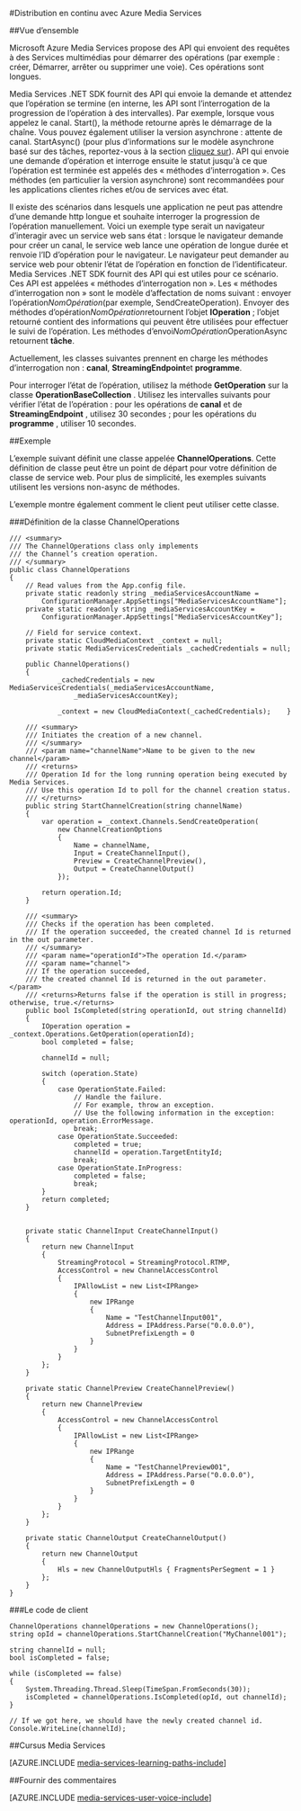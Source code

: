 <properties 
    pageTitle="L’interrogation de longues opérations | Microsoft Azure" 
    description="Cette rubrique montre comment interroger les opérations longues." 
    services="media-services" 
    documentationCenter="" 
    authors="juliako" 
    manager="erikre" 
    editor=""/>

<tags 
    ms.service="media-services" 
    ms.workload="media" 
    ms.tgt_pltfrm="na" 
    ms.devlang="na" 
    ms.topic="article" 
    ms.date="09/26/2016" 
    ms.author="juliako"/>


#<a name="delivering-live-streaming-with-azure-media-services"></a>Distribution en continu avec Azure Media Services

##<a name="overview"></a>Vue d’ensemble

Microsoft Azure Media Services propose des API qui envoient des requêtes à des Services multimédias pour démarrer des opérations (par exemple : créer, Démarrer, arrêter ou supprimer une voie). Ces opérations sont longues.

Media Services .NET SDK fournit des API qui envoie la demande et attendez que l’opération se termine (en interne, les API sont l’interrogation de la progression de l’opération à des intervalles). Par exemple, lorsque vous appelez le canal. Start(), la méthode retourne après le démarrage de la chaîne. Vous pouvez également utiliser la version asynchrone : attente de canal. StartAsync() (pour plus d’informations sur le modèle asynchrone basé sur des tâches, reportez-vous à la section [cliquez sur](https://msdn.microsoft.com/library/hh873175(v=vs.110).aspx)). API qui envoie une demande d’opération et interroge ensuite le statut jusqu'à ce que l’opération est terminée est appelés des « méthodes d’interrogation ». Ces méthodes (en particulier la version asynchrone) sont recommandées pour les applications clientes riches et/ou de services avec état.

Il existe des scénarios dans lesquels une application ne peut pas attendre d’une demande http longue et souhaite interroger la progression de l’opération manuellement. Voici un exemple type serait un navigateur d’interagir avec un service web sans état : lorsque le navigateur demande pour créer un canal, le service web lance une opération de longue durée et renvoie l’ID d’opération pour le navigateur. Le navigateur peut demander au service web pour obtenir l’état de l’opération en fonction de l’identificateur. Media Services .NET SDK fournit des API qui est utiles pour ce scénario. Ces API est appelées « méthodes d’interrogation non ».
Les « méthodes d’interrogation non » sont le modèle d’affectation de noms suivant : envoyer l’opération*NomOpération*(par exemple, SendCreateOperation). Envoyer des méthodes d’opération*NomOpération*retournent l’objet **IOperation** ; l’objet retourné contient des informations qui peuvent être utilisées pour effectuer le suivi de l’opération. Les méthodes d’envoi*NomOpération*OperationAsync retournent **tâche<IOperation>**.

Actuellement, les classes suivantes prennent en charge les méthodes d’interrogation non : **canal**, **StreamingEndpoint**et **programme**.

Pour interroger l’état de l’opération, utilisez la méthode **GetOperation** sur la classe **OperationBaseCollection** . Utilisez les intervalles suivants pour vérifier l’état de l’opération : pour les opérations de **canal** et de **StreamingEndpoint** , utilisez 30 secondes ; pour les opérations du **programme** , utiliser 10 secondes.


##<a name="example"></a>Exemple

L’exemple suivant définit une classe appelée **ChannelOperations**. Cette définition de classe peut être un point de départ pour votre définition de classe de service web. Pour plus de simplicité, les exemples suivants utilisent les versions non-async de méthodes.

L’exemple montre également comment le client peut utiliser cette classe.

###<a name="channeloperations-class-definition"></a>Définition de la classe ChannelOperations

    /// <summary> 
    /// The ChannelOperations class only implements 
    /// the Channel’s creation operation. 
    /// </summary> 
    public class ChannelOperations
    {
        // Read values from the App.config file.
        private static readonly string _mediaServicesAccountName =
            ConfigurationManager.AppSettings["MediaServicesAccountName"];
        private static readonly string _mediaServicesAccountKey =
            ConfigurationManager.AppSettings["MediaServicesAccountKey"];
    
        // Field for service context.
        private static CloudMediaContext _context = null;
        private static MediaServicesCredentials _cachedCredentials = null;
    
        public ChannelOperations()
        {
                _cachedCredentials = new MediaServicesCredentials(_mediaServicesAccountName,
                    _mediaServicesAccountKey);
    
                _context = new CloudMediaContext(_cachedCredentials);    }
    
        /// <summary>  
        /// Initiates the creation of a new channel.  
        /// </summary>  
        /// <param name="channelName">Name to be given to the new channel</param>  
        /// <returns>  
        /// Operation Id for the long running operation being executed by Media Services. 
        /// Use this operation Id to poll for the channel creation status. 
        /// </returns> 
        public string StartChannelCreation(string channelName)
        {
            var operation = _context.Channels.SendCreateOperation(
                new ChannelCreationOptions
                {
                    Name = channelName,
                    Input = CreateChannelInput(),
                    Preview = CreateChannelPreview(),
                    Output = CreateChannelOutput()
                });
    
            return operation.Id;
        }
    
        /// <summary> 
        /// Checks if the operation has been completed. 
        /// If the operation succeeded, the created channel Id is returned in the out parameter.
        /// </summary> 
        /// <param name="operationId">The operation Id.</param> 
        /// <param name="channel">
        /// If the operation succeeded, 
        /// the created channel Id is returned in the out parameter.</param>
        /// <returns>Returns false if the operation is still in progress; otherwise, true.</returns> 
        public bool IsCompleted(string operationId, out string channelId)
        {
            IOperation operation = _context.Operations.GetOperation(operationId);
            bool completed = false;
    
            channelId = null;
    
            switch (operation.State)
            {
                case OperationState.Failed:
                    // Handle the failure. 
                    // For example, throw an exception. 
                    // Use the following information in the exception: operationId, operation.ErrorMessage.
                    break;
                case OperationState.Succeeded:
                    completed = true;
                    channelId = operation.TargetEntityId;
                    break;
                case OperationState.InProgress:
                    completed = false;
                    break;
            }
            return completed;
        }
    
    
        private static ChannelInput CreateChannelInput()
        {
            return new ChannelInput
            {
                StreamingProtocol = StreamingProtocol.RTMP,
                AccessControl = new ChannelAccessControl
                {
                    IPAllowList = new List<IPRange>
                    {
                        new IPRange
                        {
                            Name = "TestChannelInput001",
                            Address = IPAddress.Parse("0.0.0.0"),
                            SubnetPrefixLength = 0
                        }
                    }
                }
            };
        }
    
        private static ChannelPreview CreateChannelPreview()
        {
            return new ChannelPreview
            {
                AccessControl = new ChannelAccessControl
                {
                    IPAllowList = new List<IPRange>
                    {
                        new IPRange
                        {
                            Name = "TestChannelPreview001",
                            Address = IPAddress.Parse("0.0.0.0"),
                            SubnetPrefixLength = 0
                        }
                    }
                }
            };
        }
    
        private static ChannelOutput CreateChannelOutput()
        {
            return new ChannelOutput
            {
                Hls = new ChannelOutputHls { FragmentsPerSegment = 1 }
            };
        }
    }

###<a name="the-client-code"></a>Le code de client

    ChannelOperations channelOperations = new ChannelOperations();
    string opId = channelOperations.StartChannelCreation("MyChannel001");
    
    string channelId = null;
    bool isCompleted = false;
    
    while (isCompleted == false)
    {
        System.Threading.Thread.Sleep(TimeSpan.FromSeconds(30));
        isCompleted = channelOperations.IsCompleted(opId, out channelId);
    }
    
    // If we got here, we should have the newly created channel id.
    Console.WriteLine(channelId);
 


##<a name="media-services-learning-paths"></a>Cursus Media Services

[AZURE.INCLUDE [media-services-learning-paths-include](../../includes/media-services-learning-paths-include.md)]

##<a name="provide-feedback"></a>Fournir des commentaires

[AZURE.INCLUDE [media-services-user-voice-include](../../includes/media-services-user-voice-include.md)]
